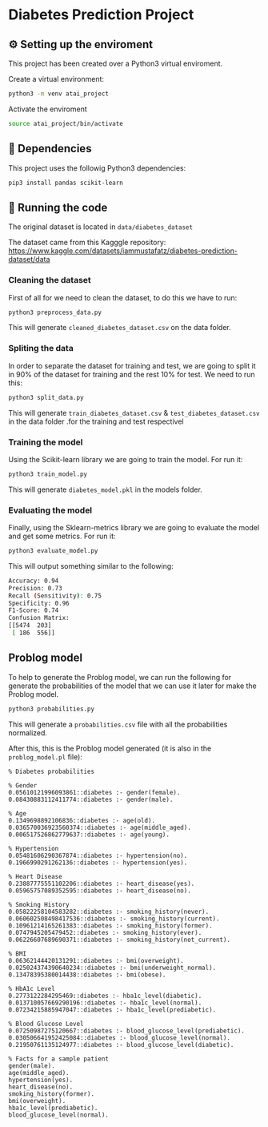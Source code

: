 # Diabetes Prediction Project


## ⚙️ Setting up the enviroment

This project has been created over a Python3 virtual enviroment.

Create a virtual environment:
```bash
python3 -m venv atai_project
```

Activate the enviroment
```bash
source atai_project/bin/activate
```

## 📄 Dependencies
This project uses the followig Python3 dependencies:
```bash
pip3 install pandas scikit-learn
```

## 🚀 Running the code
The original dataset is located in ```data/diabetes_dataset```

The dataset came from this Kagggle repository: https://www.kaggle.com/datasets/iammustafatz/diabetes-prediction-dataset/data

### Cleaning the dataset
First of all for we need to clean the dataset, to do this we have to run:
```bash
python3 preprocess_data.py
```
This will generate ```cleaned_diabetes_dataset.csv``` on the data folder.

### Spliting the data
In order to separate the dataset for training and test, we are going to split it in 90% of the dataset for training and the rest 10% for test. We need to run this:
```bash
python3 split_data.py
```
This will generate ```train_diabetes_dataset.csv``` & ```test_diabetes_dataset.csv```  in the data folder .for the training and test respectivel

### Training the model
Using the Scikit-learn library we are going to train the model. For run it:
```bash
python3 train_model.py
```
This will generate ```diabetes_model.pkl``` in the models folder.

### Evaluating the model
Finally, using the Sklearn-metrics library we are going to evaluate the model and get some metrics. For run it:
```bash
python3 evaluate_model.py
```
This will output something similar to the following:
```bash
Accuracy: 0.94
Precision: 0.73
Recall (Sensitivity): 0.75
Specificity: 0.96
F1-Score: 0.74
Confusion Matrix:
[[5474  203]
 [ 186  556]]
```

## Problog model
To help to generate the Problog model, we can run the following for generate the probabilities of the model that we can use it later for make the Problog model.
```bash
python3 probabilities.py
```
This will generate a ```probabilities.csv``` file with all the probabilities normalized.

After this, this is the Problog model generated (it is also in the ```problog_model.pl``` file):
```problog
% Diabetes probabilities

% Gender
0.05610121996093861::diabetes :- gender(female).
0.08430883112411774::diabetes :- gender(male).

% Age
0.1349698892106836::diabetes :- age(old).
0.036570036923560374::diabetes :- age(middle_aged).
0.006517526862779637::diabetes :- age(young).

% Hypertension
0.05481606290367874::diabetes :- hypertension(no).
0.1966990291262136::diabetes :- hypertension(yes).

% Heart Disease
0.23887775551102206::diabetes :- heart_disease(yes).
0.05965757089352595::diabetes :- heart_disease(no).

% Smoking History
0.05822258104583282::diabetes :- smoking_history(never).
0.060602508498417536::diabetes :- smoking_history(current).
0.10961214165261383::diabetes :- smoking_history(former).
0.0747945205479452::diabetes :- smoking_history(ever).
0.06226607689690371::diabetes :- smoking_history(not_current).

% BMI
0.06362144420131291::diabetes :- bmi(overweight).
0.025024374390640234::diabetes :- bmi(underweight_normal).
0.13478395380014438::diabetes :- bmi(obese).

% HbA1c Level
0.2773122284295469::diabetes :- hba1c_level(diabetic).
0.013710057669290196::diabetes :- hba1c_level(normal).
0.07234215885947047::diabetes :- hba1c_level(prediabetic).

% Blood Glucose Level
0.07250987275120667::diabetes :- blood_glucose_level(prediabetic).
0.030506641952425084::diabetes :- blood_glucose_level(normal).
0.21950761135124977::diabetes :- blood_glucose_level(diabetic).

% Facts for a sample patient
gender(male).
age(middle_aged).
hypertension(yes).
heart_disease(no).
smoking_history(former).
bmi(overweight).
hba1c_level(prediabetic).
blood_glucose_level(normal).

```

